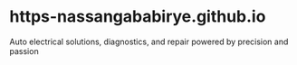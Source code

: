 # https-nassangababirye.github.io
Auto electrical solutions, diagnostics, and repair powered by precision and passion
